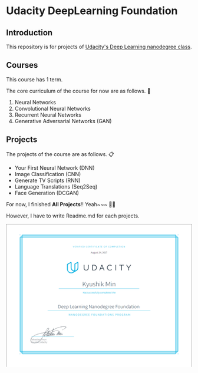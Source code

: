 # Udacity DeepLearning Foundation

## Introduction 

This repository is for projects of [Udacity's Deep Learning nanodegree class](https://www.udacity.com/course/deep-learning-nanodegree-foundation--nd101). 



## Courses 

This course has 1 term.

The core curriculum of the course for now are as follows. :notebook_with_decorative_cover:
1. Neural Networks
2. Convolutional Neural Networks
3. Recurrent Neural Networks
4. Generative Adversarial Networks (GAN)
   ​

## Projects

The projects of the course are as follows. ​:clipboard:​

* Your First Neural Network (DNN)
* Image Classification (CNN)
* Generate TV Scripts (RNN)
* Language Translations (Seq2Seq)
* Face Generation (DCGAN) 

For now, I finished **All Projects**!! Yeah~~~ :tada::tada:

However, I have to write Readme.md for each projects.  



![Certificate_DLND](./Images/Certificate_DLND.PNG)